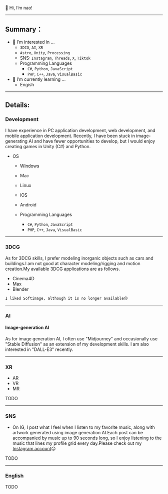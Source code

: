 👋 Hi, I’m nao!

---

## Summary：

- 👀 I’m interested in ...
  - `3DCG`, `AI`, `XR` 
  - `Astro`, `Unity`, `Processing`
  - SNS: `Instagram`, `Threads`, `X`, `Tiktok`
  - Programming Languages
    - `C#`, `Python`, `JavaScript`
    - `PHP`, `C++`, `Java`, `VisualBasic`
- 🌱 I’m currently learning ...
  - Engish

---

## Details:
### Development

I have experience in PC application development, web development, and mobile application development. Recently, I have been stuck in image-generating AI and have fewer opportunities to develop, but I would enjoy creating games in Unity (C#) and Python.

- OS
  - Windows
  - Mac
  - Linux
  - iOS
  - Android

  - Programming Languages
    - `C#`, `Python`, `JavaScript`
    - `PHP`, `C++`, `Java`, `VisualBasic`

---

### 3DCG
As for 3DCG skills,  I prefer modeling inorganic objects such as cars and buildings.I am not good at character modeling/rigging and motion creation.My available 3DCG applications are as follows.

- Cinema4D
- Max
- Blender

```I liked Softimage, although it is no longer available😢```

---
### AI
#### Image-generation AI
As for image generation AI, I often use "Midjourney" and occasionally use "Stable Diffusion" as an extension of my development skills. I am also interested in "DALL-E3" recently.

---

### XR
- AR
- VR
- MR

TODO

---

### SNS
- On IG, I post what I feel when I listen to my favorite music, along with artwork generated using image generation AI.Each post can be accompanied by music up to 90 seconds long, so I enjoy listening to the music that lines my profile grid every day.Please check out my [Instagram account](https://www.instagram.com/nao_anm.msc.jpn/)😊

TODO

---

### English
TODO

<!---
nao-anm-msc-jpn/nao-anm-msc-jpn is a ✨ special ✨ repository because its `README.md` (this file) appears on your GitHub profile.
You can click the Preview link to take a look at your changes.
--->
